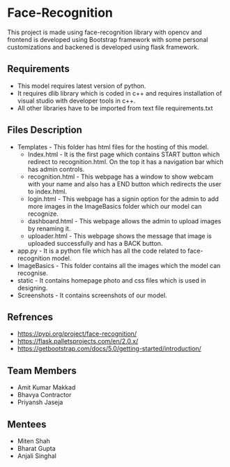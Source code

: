 # Face-Recognition
This project is made using face-recognition library with opencv and frontend is developed using Bootstrap framework with some personal customizations and backened is developed using flask framework. 

## Requirements 
* This model requires latest version of python.
* It requires dlib library which is coded in c++ and requires installation of visual studio with developer tools in c++.
* All other libraries have to be imported from text file requirements.txt 

## Files Description
* Templates - This folder has html files for the hosting of this model.
  * Index.html - It is the first page which contains START button which redirect to recognition.html. On the top it has a navigation bar which has admin controls.
  * recognition.html - This webpage has a window to show webcam with your name and also has a END button which redirects the user to index.html.
  * login.html - This webpage has a signin option for the admin to add more images in the ImageBasics folder which our model can recognize. 
  * dashboard.html - This webpage allows the admin to upload images by renaming it.
  * uploader.html - This webpage shows the message that image is uploaded successfully and has a BACK button.
* app.py - It is a python file which has all the code related to face-recognition model.
* ImageBasics - This folder contains all the images which the model can recognise.
* static - It contains homepage photo and css files which is used in designing.
* Screenshots - It contains screenshots of our model.

## Refrences 
* https://pypi.org/project/face-recognition/
* https://flask.palletsprojects.com/en/2.0.x/
* https://getbootstrap.com/docs/5.0/getting-started/introduction/

## Team Members
* Amit Kumar Makkad 
* Bhavya Contractor
* Priyansh Jaseja

## Mentees
* Miten Shah
* Bharat Gupta
* Anjali Singhal

